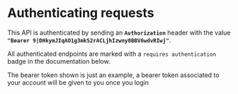 # Authenticating requests

This API is authenticated by sending an **`Authorization`** header with the value **`"Bearer 9|DHkymJIqAO1g3mkS2rACLjhIzwny0BBV6wdvRIwj"`**.

All authenticated endpoints are marked with a `requires authentication` badge in the documentation below.

The bearer token shown is just an example, a bearer token associated to your account will be given to you once you login
